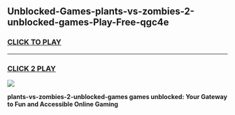 
## Unblocked-Games-plants-vs-zombies-2-unblocked-games-Play-Free-qgc4e
<h3>
<a href="https://premium76.site?title=plants-vs-zombies-2-unblocked-games&ref=18A">CLICK TO PLAY</a></h3>
<hr>

<h3>
<a href="https://premium76.site?title=plants-vs-zombies-2-unblocked-games&ref=18A">CLICK 2 PLAY</a>
  
</h3>

<a href="https://premium76.site?title=plants-vs-zombies-2-unblocked-games&ref=18A"><img src="https://clearcache.store/games.png"></a>


**plants-vs-zombies-2-unblocked-games games unblocked: Your Gateway to Fun and Accessible Online Gaming**
